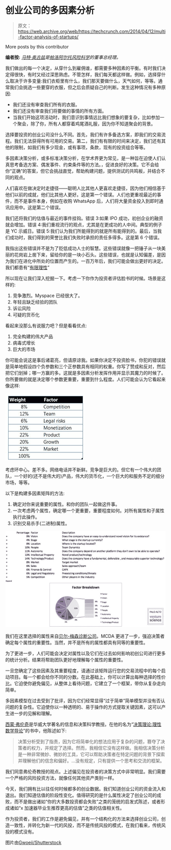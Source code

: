 # 创业公司的多因素分析

> 原文：<https://web.archive.org/web/https://techcrunch.com/2014/04/12/multi-factor-analysis-of-startups/>

More posts by this contributor

**编者按:** *[马特·奥古兹](https://web.archive.org/web/20221007201954/http://www.crunchbase.com/person/matt-oguz)是[帕洛阿尔托风险科学](https://web.archive.org/web/20221007201954/http://www.venture-science.com/)的董事总经理。*

我们做出的每一个决定，从穿什么到雇佣谁，都需要多种因素的平衡。有时我们决定得很快，有时又经过深思熟虑。不管怎样，我们每天都这样做。例如，选择穿什么取决于许多变量:我们衣柜里有什么，我们那天要做什么，天气如何，等等。通常我们会挑选一些要穿的衣服，但之后会质疑自己的判断。发生这种情况有多种原因:

*   我们还没有审查我们所有的衣服。
*   我们还没有审查我们将要做的事情的所有方面。
*   当我们开始这项活动时，我们意识到事情远比我们想象的要复杂，比如参加一个聚会，除了你，所有人都穿着鸡尾酒礼服，因为你不知道聚会的背景。

选择要投资的创业公司没什么不同。首先，我们有许多备选方案，即我们的交易流程。我们无法获得所有可用的交易。第二，我们有有限的时间来决定，我们还有其他的限制，如我们有多少现金，或有事项，条款，现有的投资组合等等。

多因素决策分析，或多标准决策分析，在学术界更为常见，是一种旨在迫使人们认真思考备选方案、偶发事件、约束条件等的方法。，促进良好的决策。它不会给你“正确”的答案，但它会挑战直觉，帮助构建问题，提供测试的共鸣板，并结合不同的观点。

人们喜欢在做决定时走捷径——聪明人比其他人更喜欢走捷径，因为他们相信基于他们以前的成就，他们比其他人更好。这是第一个错误。人们也更重视最近的事件，而不是事件本身，例如在收购 WhatsApp 后，人们将大量资金投入到即时通讯应用中。这是第二个错误。

我们还将我们的估值与最近的事件挂钩。错误 3:如果 IPO 成功，初创企业的融资就会增加。错误 4:我们重视流行的观点，尤其是在更成功的人中间。典型的例子是 YC 示威日。错误 5:我们认为我们所能得到的就是所有能得到的。最后，当我们成功时，我们得到的荣誉比我们失败时承担的责任多得多。这是第 6 个错误。

我指出这些错误并不是为了贬低成功人士的智慧。这些错误就像一把锤子从一块美丽的花岗岩上凿下来，留给你的是一块小石头。这些错误，也就是认知偏差，是因为我们在进化中所处的位置而产生的。一百万年后，我们可能会做出更好的决定。我们都患有“[有限理性](https://web.archive.org/web/20221007201954/https://medium.com/r/?url=http%3A%2F%2Fen.wikipedia.org%2Fwiki%2FBounded_rationality)”

所以现在让我们深入挖掘一下。考虑一下你作为投资者评估脸书的时候。场景是这样的:

1.  竞争激烈。Myspace 已经很大了。
2.  年轻且缺乏经验的团队
3.  诉讼风险
4.  可疑的货币化

看起来没那么有说服力吧？但是看看优点:

1.  完全构建的伟大产品
2.  病毒式增长
3.  巨大的市场

你可能会说这是事后诸葛亮，但请原谅我。如果你决定不投资脸书，你犯的错误就是简单地假设四个负参数和三个正参数具有相同的权重。你写了赞成和反对，然后把它们划掉；哪一方赢的多。这就是多因素分析发挥作用并显示其魔力的时候了。你所要做的就是决定哪个参数更重要，重要到什么程度。人们可能会认为它看起来像这样:

![Oguz1](img/87cda1cdba76caef4bfe2cf8dc4fb54d.png)

考虑环中心。差不多。网络电话并不新鲜。竞争是巨大的。但它有一个伟大的团队，一个好的(还不是伟大的)产品，伟大的货币化，一个巨大的和服务不足的细分市场，等等。

以下是构建多因素矩阵的方法:

1.  确定对你来说重要的属性。和你的团队一起做这件事。
2.  一次考虑两个属性，确定哪一个更重要，重要程度如何。对所有属性和子属性执行此操作。
3.  识别交易杀手(二进制)属性。

![Oguz2](img/001a3cbeb47747f74b48b736fe3dd196.png)

我们在这里选择的属性来自[贝尔-梅森诊断公司](https://web.archive.org/web/20221007201954/https://medium.com/r/?url=http%3A%2F%2Fwww.innovationmanagement.org%2FWiki%2Findex.php%3Ftitle%3DBell-Mason_Diagnostic)。MCDA 更进了一步，强迫决策者确定每个属性的重要性。当然，并不是所有的属性都具有同等的重要性。

为了更进一步，人们可能会决定对属性以及它们在过去如何影响初创公司进行更多的统计分析。结果将帮助团队更好地理解每个属性的重要性。

一旦您确定了这些因素及其重要程度，请通过该矩阵运行您的交易流程中的每个启动项目。每一个都会给你不同的分数。在此基础上，你可以计算出每种选择的性价比。它迫使你避免偏见，从整体上看待问题，它建立了一个框架，带你从复杂走向简单。

多因素模型在过去受到了批评，因为它们经常显得“过于简单”简单模型并没有否认问题的复杂性。它迫使你以一种透明的、易于操作的方式提取关键因素，这可以产生进一步的见解和理解。

[西蒙·弗伦奇](https://web.archive.org/web/20221007201954/https://medium.com/r/?url=http%3A%2F%2Fwww2.warwick.ac.uk%2Ffac%2Fsci%2Fstatistics%2Fstaff%2Facademic-research%2Ffrench%2F)是华威大学著名的信息和决策科学教授。在他的名为“[决策理论:理性数学导论](https://web.archive.org/web/20221007201954/https://medium.com/r/?url=http%3A%2F%2Fwww.amazon.com%2FDecision-Theory-Introduction-Mathematics-Applications%2Fdp%2F0470203080)”的书中，他陈述如下:

> 决策分析受到了指责，因为它将简单化的想法应用于复杂的问题，篡夺了决策者的权力，并规定了选择。然而，我相信它没有这样做。我相信决策分析是一种非常微妙、微妙的工具，它可以帮助决策者在特定问题的背景下探索并理解他们的信念和偏好。…没有规定，只有提供一个思考和交流的框架。

我们同意弗伦奇教授的观点。上述偏见在投资者的决策方式中非常明显。我们需要一个严格的风险投资方法，就像任何其他资产类别一样。

今天，我们拥有比以往任何时候都多的创业数据。我们知道创业公司的资金流入和退出。我们知道估值的阶段性变化。值得研究的是什么属性决定了创业公司的成败，而不是做出诸如“你的大多数投资都会失败”之类的笼统的启发式陈述，或者形成诸如“x 加速器毕业生推荐更高的估值”之类的估值相关性。

作为投资者，我们的工作是避免偏见，并有一个结构化的方法来选择创业公司，创造一致性，并转化为新一代的风投，而不是传统风投的模式，在我们看来，传统风投的模式没有。

图片由[Gwoeii/Shutterstock](https://web.archive.org/web/20221007201954/http://www.shutterstock.com/gallery-563683p1.html)